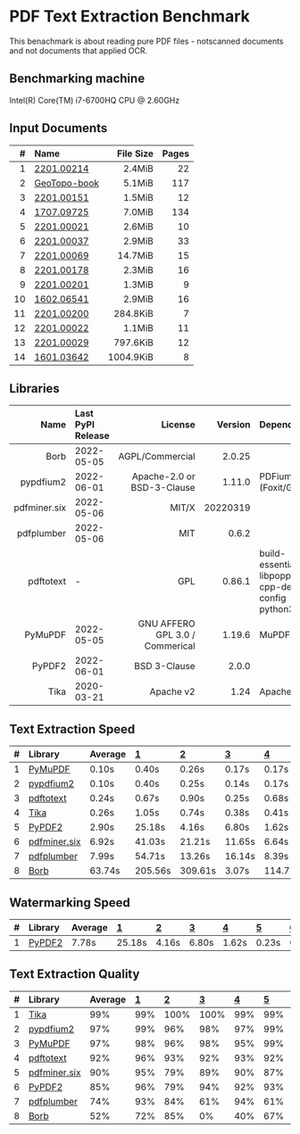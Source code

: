 # PDF Text Extraction Benchmark
This benachmark is about reading pure PDF files - notscanned documents and not documents that applied OCR.

## Benchmarking machine
 Intel(R) Core(TM) i7-6700HQ CPU @ 2.60GHz

## Input Documents
| #  |                                               Name                                               | File Size | Pages |
| -: | :----------------------------------------------------------------------------------------------- | --------: | ----: |
|  1 | [2201.00214](https://arxiv.org/pdf/2201.00214.pdf)                                               |    2.4MiB |    22 |
|  2 | [GeoTopo-book](https://github.com/py-pdf/sample-files/raw/main/009-pdflatex-geotopo/GeoTopo.pdf) |    5.1MiB |   117 |
|  3 | [2201.00151](https://arxiv.org/pdf/2201.00151.pdf)                                               |    1.5MiB |    12 |
|  4 | [1707.09725](https://arxiv.org/pdf/1707.09725.pdf)                                               |    7.0MiB |   134 |
|  5 | [2201.00021](https://arxiv.org/pdf/2201.00021.pdf)                                               |    2.6MiB |    10 |
|  6 | [2201.00037](https://arxiv.org/pdf/2201.00037.pdf)                                               |    2.9MiB |    33 |
|  7 | [2201.00069](https://arxiv.org/pdf/2201.00069.pdf)                                               |   14.7MiB |    15 |
|  8 | [2201.00178](https://arxiv.org/pdf/2201.00178.pdf)                                               |    2.3MiB |    16 |
|  9 | [2201.00201](https://arxiv.org/pdf/2201.00201.pdf)                                               |    1.3MiB |     9 |
| 10 | [1602.06541](https://arxiv.org/pdf/1602.06541.pdf)                                               |    2.9MiB |    16 |
| 11 | [2201.00200](https://arxiv.org/pdf/2201.00200.pdf)                                               |  284.8KiB |     7 |
| 12 | [2201.00022](https://arxiv.org/pdf/2201.00022.pdf)                                               |    1.1MiB |    11 |
| 13 | [2201.00029](https://arxiv.org/pdf/2201.00029.pdf)                                               |  797.6KiB |    12 |
| 14 | [1601.03642](https://arxiv.org/pdf/1601.03642.pdf)                                               | 1004.9KiB |     8 |

## Libraries
|     Name     | Last PyPI Release |             License             | Version  |                       Dependencies                        |
| -----------: | :---------------- | ------------------------------: | -------: | :-------------------------------------------------------- |
|         Borb | 2022-05-05        |                 AGPL/Commercial |   2.0.25 |                                                           |
|    pypdfium2 | 2022-06-01        |      Apache-2.0 or BSD-3-Clause |   1.11.0 | PDFium (Foxit/Google)                                     |
| pdfminer.six | 2022-05-06        |                           MIT/X | 20220319 |                                                           |
|   pdfplumber | 2022-05-06        |                             MIT |    0.6.2 |                                                           |
|    pdftotext | -                 |                             GPL |   0.86.1 | build-essential libpoppler-cpp-dev pkg-config python3-dev |
|      PyMuPDF | 2022-05-05        | GNU AFFERO GPL 3.0 / Commerical |   1.19.6 | MuPDF                                                     |
|       PyPDF2 | 2022-06-01        |                    BSD 3-Clause |    2.0.0 |                                                           |
|         Tika | 2020-03-21        |                       Apache v2 |     1.24 | Apache Tika                                               |


## Text Extraction Speed

| #  |                          Library                          | Average | [   1   ](https://arxiv.org/pdf/2201.00214.pdf) | [   2   ](https://github.com/py-pdf/sample-files/raw/main/009-pdflatex-geotopo/GeoTopo.pdf) | [   3   ](https://arxiv.org/pdf/2201.00151.pdf) | [   4   ](https://arxiv.org/pdf/1707.09725.pdf) | [   5   ](https://arxiv.org/pdf/2201.00021.pdf) | [   6   ](https://arxiv.org/pdf/2201.00037.pdf) | [   7   ](https://arxiv.org/pdf/2201.00069.pdf) | [   8   ](https://arxiv.org/pdf/2201.00178.pdf) | [   9   ](https://arxiv.org/pdf/2201.00201.pdf) | [  10   ](https://arxiv.org/pdf/1602.06541.pdf) | [  11   ](https://arxiv.org/pdf/2201.00200.pdf) | [  12   ](https://arxiv.org/pdf/2201.00022.pdf) | [  13   ](https://arxiv.org/pdf/2201.00029.pdf) | [  14   ](https://arxiv.org/pdf/1601.03642.pdf) |
| :- | :-------------------------------------------------------- | :------ | :---------------------------------------------- | :------------------------------------------------------------------------------------------ | :---------------------------------------------- | :---------------------------------------------- | :---------------------------------------------- | :---------------------------------------------- | :---------------------------------------------- | :---------------------------------------------- | :---------------------------------------------- | :---------------------------------------------- | :---------------------------------------------- | :---------------------------------------------- | :---------------------------------------------- | :---------------------------------------------- |
| 1  | [PyMuPDF        ](https://pypi.org/project/PyMuPDF/)      |   0.10s | 0.40s                                           | 0.26s                                                                                       | 0.17s                                           | 0.17s                                           | 0.05s                                           | 0.10s                                           | 0.04s                                           | 0.04s                                           | 0.03s                                           | 0.05s                                           | 0.03s                                           | 0.04s                                           | 0.02s                                           | 0.02s                                           |
| 2  | [pypdfium2      ](https://pypi.org/project/pypdfium2/)    |   0.10s | 0.40s                                           | 0.25s                                                                                       | 0.14s                                           | 0.17s                                           | 0.04s                                           | 0.10s                                           | 0.05s                                           | 0.06s                                           | 0.03s                                           | 0.05s                                           | 0.03s                                           | 0.04s                                           | 0.02s                                           | 0.02s                                           |
| 3  | [pdftotext      ](https://poppler.freedesktop.org/)       |   0.24s | 0.67s                                           | 0.90s                                                                                       | 0.25s                                           | 0.68s                                           | 0.08s                                           | 0.23s                                           | 0.15s                                           | 0.11s                                           | 0.04s                                           | 0.08s                                           | 0.05s                                           | 0.07s                                           | 0.03s                                           | 0.03s                                           |
| 4  | [Tika           ](https://pypi.org/project/tika/)         |   0.26s | 1.05s                                           | 0.74s                                                                                       | 0.38s                                           | 0.41s                                           | 0.12s                                           | 0.21s                                           | 0.13s                                           | 0.09s                                           | 0.08s                                           | 0.10s                                           | 0.07s                                           | 0.07s                                           | 0.09s                                           | 0.05s                                           |
| 5  | [PyPDF2         ](https://pypi.org/project/PyPDF2/)       |   2.90s | 25.18s                                          | 4.16s                                                                                       | 6.80s                                           | 1.62s                                           | 0.23s                                           | 0.63s                                           | 0.28s                                           | 0.37s                                           | 0.27s                                           | 0.43s                                           | 0.21s                                           | 0.23s                                           | 0.00s                                           | 0.13s                                           |
| 6  | [pdfminer.six   ](https://pypi.org/project/pdfminer.six/) |   6.92s | 41.03s                                          | 21.21s                                                                                      | 11.65s                                          | 6.64s                                           | 2.30s                                           | 3.29s                                           | 1.77s                                           | 1.57s                                           | 1.32s                                           | 1.85s                                           | 1.54s                                           | 1.06s                                           | 0.77s                                           | 0.88s                                           |
| 7  | [pdfplumber     ](https://pypi.org/project/pdfplumber/)   |   7.99s | 54.71s                                          | 13.26s                                                                                      | 16.14s                                          | 8.39s                                           | 2.38s                                           | 4.42s                                           | 1.62s                                           | 2.02s                                           | 1.37s                                           | 2.43s                                           | 1.68s                                           | 1.65s                                           | 1.01s                                           | 0.81s                                           |
| 8  | [Borb           ](https://pypi.org/project/borb/)         |  63.74s | 205.56s                                         | 309.61s                                                                                     | 3.07s                                           | 114.77s                                         | 27.12s                                          | 31.49s                                          | 93.01s                                          | 27.57s                                          | 22.51s                                          | 10.65s                                          | 8.11s                                           | 28.29s                                          | 6.55s                                           | 4.06s                                           |


## Watermarking Speed

| #  |                       Library                       | Average | [   1   ](https://arxiv.org/pdf/2201.00214.pdf) | [   2   ](https://github.com/py-pdf/sample-files/raw/main/009-pdflatex-geotopo/GeoTopo.pdf) | [   3   ](https://arxiv.org/pdf/2201.00151.pdf) | [   4   ](https://arxiv.org/pdf/1707.09725.pdf) | [   5   ](https://arxiv.org/pdf/2201.00021.pdf) | [   6   ](https://arxiv.org/pdf/2201.00037.pdf) | [   7   ](https://arxiv.org/pdf/2201.00069.pdf) | [   8   ](https://arxiv.org/pdf/2201.00178.pdf) | [   9   ](https://arxiv.org/pdf/2201.00201.pdf) | [  10   ](https://arxiv.org/pdf/1602.06541.pdf) | [  11   ](https://arxiv.org/pdf/2201.00200.pdf) | [  12   ](https://arxiv.org/pdf/2201.00022.pdf) | [  13   ](https://arxiv.org/pdf/2201.00029.pdf) | [  14   ](https://arxiv.org/pdf/1601.03642.pdf) |
| :- | :-------------------------------------------------- | :------ | :---------------------------------------------- | :------------------------------------------------------------------------------------------ | :---------------------------------------------- | :---------------------------------------------- | :---------------------------------------------- | :---------------------------------------------- | :---------------------------------------------- | :---------------------------------------------- | :---------------------------------------------- | :---------------------------------------------- | :---------------------------------------------- | :---------------------------------------------- | :---------------------------------------------- | :---------------------------------------------- |
| 1  | [PyPDF2         ](https://pypi.org/project/PyPDF2/) |   7.78s | 25.18s                                          | 4.16s                                                                                       | 6.80s                                           | 1.62s                                           | 0.23s                                           | 0.63s                                           | 0.28s                                           | 0.37s                                           | 0.27s                                           | 0.43s                                           | 0.21s                                           | 0.23s                                           | 0.00s                                           | 0.13s                                           |

## Text Extraction Quality

| #  |                          Library                          | Average | [   1   ](https://arxiv.org/pdf/2201.00214.pdf) | [   2   ](https://github.com/py-pdf/sample-files/raw/main/009-pdflatex-geotopo/GeoTopo.pdf) | [   3   ](https://arxiv.org/pdf/2201.00151.pdf) | [   4   ](https://arxiv.org/pdf/1707.09725.pdf) | [   5   ](https://arxiv.org/pdf/2201.00021.pdf) | [   6   ](https://arxiv.org/pdf/2201.00037.pdf) | [   7   ](https://arxiv.org/pdf/2201.00069.pdf) | [   8   ](https://arxiv.org/pdf/2201.00178.pdf) | [   9   ](https://arxiv.org/pdf/2201.00201.pdf) | [  10   ](https://arxiv.org/pdf/1602.06541.pdf) | [  11   ](https://arxiv.org/pdf/2201.00200.pdf) | [  12   ](https://arxiv.org/pdf/2201.00022.pdf) | [  13   ](https://arxiv.org/pdf/2201.00029.pdf) | [  14   ](https://arxiv.org/pdf/1601.03642.pdf) |
| :- | :-------------------------------------------------------- | :------ | :---------------------------------------------- | :------------------------------------------------------------------------------------------ | :---------------------------------------------- | :---------------------------------------------- | :---------------------------------------------- | :---------------------------------------------- | :---------------------------------------------- | :---------------------------------------------- | :---------------------------------------------- | :---------------------------------------------- | :---------------------------------------------- | :---------------------------------------------- | :---------------------------------------------- | :---------------------------------------------- |
| 1  | [Tika           ](https://pypi.org/project/tika/)         |  99%    |  99%                                            | 100%                                                                                        | 100%                                            |  99%                                            |  99%                                            |  99%                                            | 100%                                            |  99%                                            | 100%                                            |  99%                                            |  98%                                            | 100%                                            |  99%                                            |  96%                                            |
| 2  | [pypdfium2      ](https://pypi.org/project/pypdfium2/)    |  97%    |  99%                                            |  96%                                                                                        |  98%                                            |  97%                                            |  99%                                            |  97%                                            |  93%                                            |  96%                                            |  99%                                            |  94%                                            |  98%                                            |  94%                                            |  99%                                            |  99%                                            |
| 3  | [PyMuPDF        ](https://pypi.org/project/PyMuPDF/)      |  97%    |  98%                                            |  96%                                                                                        |  98%                                            |  95%                                            |  99%                                            |  97%                                            |  93%                                            |  95%                                            |  99%                                            |  93%                                            |  98%                                            |  94%                                            |  98%                                            |  99%                                            |
| 4  | [pdftotext      ](https://poppler.freedesktop.org/)       |  92%    |  96%                                            |  93%                                                                                        |  92%                                            |  93%                                            |  92%                                            |  96%                                            |  90%                                            |  94%                                            |  97%                                            |  79%                                            |  94%                                            |  92%                                            |  96%                                            |  79%                                            |
| 5  | [pdfminer.six   ](https://pypi.org/project/pdfminer.six/) |  90%    |  95%                                            |  79%                                                                                        |  89%                                            |  90%                                            |  87%                                            |  93%                                            |  90%                                            |  91%                                            |  92%                                            |  88%                                            |  94%                                            |  83%                                            |  97%                                            |  86%                                            |
| 6  | [PyPDF2         ](https://pypi.org/project/PyPDF2/)       |  85%    |  96%                                            |  79%                                                                                        |  94%                                            |  92%                                            |  93%                                            |  92%                                            |  88%                                            |  90%                                            |  95%                                            |  91%                                            |  94%                                            |  92%                                            |   0%                                            |  98%                                            |
| 7  | [pdfplumber     ](https://pypi.org/project/pdfplumber/)   |  74%    |  93%                                            |  84%                                                                                        |  61%                                            |  94%                                            |  61%                                            |  93%                                            |  58%                                            |  86%                                            |  57%                                            |  55%                                            |  67%                                            |  57%                                            |  97%                                            |  67%                                            |
| 8  | [Borb           ](https://pypi.org/project/borb/)         |  52%    |  72%                                            |  85%                                                                                        |   0%                                            |  40%                                            |  67%                                            |  94%                                            |   0%                                            |  62%                                            |  70%                                            |  54%                                            |  75%                                            |  50%                                            |   0%                                            |  64%                                            |
